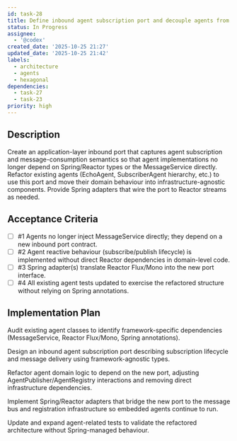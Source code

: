 ```yaml
---
id: task-28
title: Define inbound agent subscription port and decouple agents from infrastructure
status: In Progress
assignee:
  - '@codex'
created_date: '2025-10-25 21:27'
updated_date: '2025-10-25 21:42'
labels:
  - architecture
  - agents
  - hexagonal
dependencies:
  - task-27
  - task-23
priority: high
---
```


## Description

<!-- SECTION:DESCRIPTION:BEGIN -->
Create an application-layer inbound port that captures agent subscription and message-consumption semantics so that agent implementations no longer depend on Spring/Reactor types or the MessageService directly. Refactor existing agents (EchoAgent, SubscriberAgent hierarchy, etc.) to use this port and move their domain behaviour into infrastructure-agnostic components. Provide Spring adapters that wire the port to Reactor streams as needed.
<!-- SECTION:DESCRIPTION:END -->

## Acceptance Criteria
<!-- AC:BEGIN -->
- [ ] #1 Agents no longer inject MessageService directly; they depend on a new inbound port contract.
- [ ] #2 Agent reactive behaviour (subscribe/publish lifecycle) is implemented without direct Reactor dependencies in domain-level code.
- [ ] #3 Spring adapter(s) translate Reactor Flux/Mono into the new port interface.
- [ ] #4 All existing agent tests updated to exercise the refactored structure without relying on Spring annotations.
<!-- AC:END -->

## Implementation Plan

<!-- SECTION:PLAN:BEGIN -->
Audit existing agent classes to identify framework-specific dependencies (MessageService, Reactor Flux/Mono, Spring annotations).

Design an inbound agent subscription port describing subscription lifecycle and message delivery using framework-agnostic types.

Refactor agent domain logic to depend on the new port, adjusting AgentPublisher/AgentRegistry interactions and removing direct infrastructure dependencies.

Implement Spring/Reactor adapters that bridge the new port to the message bus and registration infrastructure so embedded agents continue to run.

Update and expand agent-related tests to validate the refactored architecture without Spring-managed behaviour.
<!-- SECTION:PLAN:END -->
